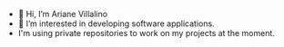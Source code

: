 - 👋 Hi, I’m Ariane Villalino
- 👀 I’m interested in developing software applications.
- I'm using private repositories to work on my projects at the moment.
<!---
44-av/44-av is a ✨ special ✨ repository because its `README.md` (this file) appears on your GitHub profile.
You can click the Preview link to take a look at your changes.
--->
